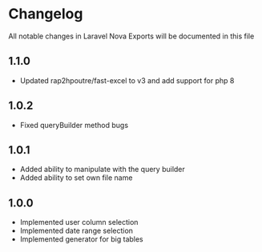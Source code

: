 # Changelog

All notable changes in Laravel Nova Exports will be documented in this file

## 1.1.0
- Updated rap2hpoutre/fast-excel to v3 and add support for php 8

## 1.0.2
- Fixed queryBuilder method bugs

## 1.0.1
- Added ability to manipulate with the query builder
- Added ability to set own file name 

## 1.0.0
- Implemented user column selection
- Implemented date range selection
- Implemented generator for big tables
